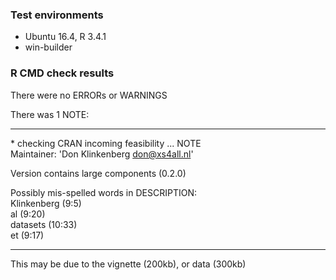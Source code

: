 ### Test environments  
* Ubuntu 16.4, R 3.4.1  
* win-builder  

### R CMD check results
There were no ERRORs or WARNINGS

There was 1 NOTE:

***  
\* checking CRAN incoming feasibility ... NOTE  
Maintainer: 'Don Klinkenberg <don@xs4all.nl>'  

Version contains large components (0.2.0)  

Possibly mis-spelled words in DESCRIPTION:  
    Klinkenberg (9:5)  
    al (9:20)  
    datasets (10:33)  
    et (9:17)  

***  
This may be due to the vignette (200kb), or data (300kb)
